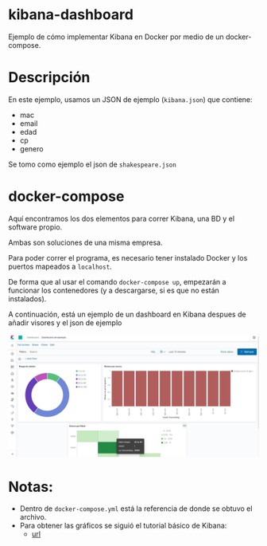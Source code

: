 # kibana-dashboard
Ejemplo de cómo implementar Kibana en Docker por medio de un docker-compose.

# Descripción
En este ejemplo, usamos un JSON de ejemplo (`kibana.json`) que contiene:
- mac
- email
- edad
- cp
- genero

Se tomo como ejemplo el json de `shakespeare.json`

# docker-compose
Aquí encontramos los dos elementos para correr Kibana, una BD y el software propio.

Ambas son soluciones de una misma empresa.

Para poder correr el programa, es necesario tener instalado Docker y los puertos mapeados a `localhost`.

De forma que al usar el comando `docker-compose up`, empezarán a funcionar los contenedores (y a descargarse, si es que no están instalados).

A continuación, está un ejemplo de un dashboard en Kibana despues de añadir visores y el json de ejemplo

![Ejemplo de un dashboard con Kibana](./demo.jpeg)

# Notas:
- Dentro de `docker-compose.yml` está la referencia de donde se obtuvo el archivo.
- Para obtener las gráficos se siguió el tutorial básico de Kibana:
  - [url](https://www.elastic.co/guide/en/kibana/7.6/tutorial-build-dashboard.html)